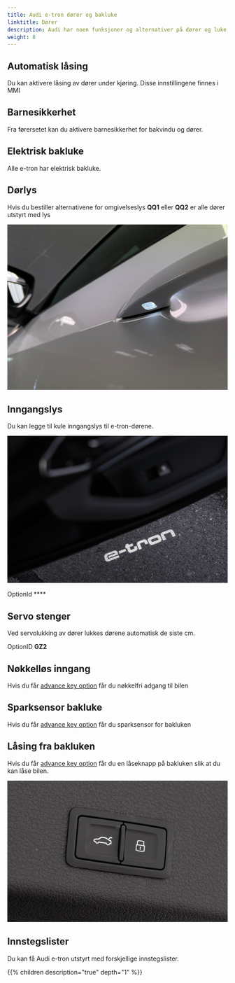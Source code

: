 ```yaml
---
title: Audi e-tron dører og bakluke
linktitle: Dører
description: Audi har noen funksjoner og alternativer på dører og luke.
weight: 8
---
```


## Automatisk låsing

Du kan aktivere låsing av dører under kjøring. Disse innstillingene finnes i MMI

## Barnesikkerhet

Fra førersetet kan du aktivere barnesikkerhet for bakvindu og dører.

## Elektrisk bakluke

Alle e-tron har elektrisk bakluke.

## Dørlys

Hvis du bestiller alternativene for omgivelseslys **QQ1** eller **QQ2** er alle dører utstyrt med lys

![Dørlys](doorlight.jpg "Dørlys")

## Inngangslys

Du kan legge til kule inngangslys til e-tron-dørene.

![Entry lights](entry-light.jpg "Entry lights")

OptionId ****

## Servo stenger

Ved servolukking av dører lukkes dørene automatisk de siste cm.

OptionID **GZ2**

## Nøkkelløs inngang

Hvis du får [advance key option](/models/e-tron/technology/lockingsystems/#advance-key-option-pgc) får du nøkkelfri adgang til bilen

## Sparksensor bakluke

Hvis du får [advance key option](/models/e-tron/technology/lockingsystems/#advance-key-option-pgc) får du sparksensor for bakluken

## Låsing fra bakluken

Hvis du får [advance key option](/models/e-tron/technology/lockingsystems/#advance-key-option-pgc) får du en låseknapp på bakluken
slik at du kan låse bilen.

![Baklukelåsing](tailgatelocking.jpg "Baklukelåsing")


## Innstegslister

Du kan få Audi e-tron utstyrt med forskjellige innstegslister.




{{% children description="true" depth="1" %}}
